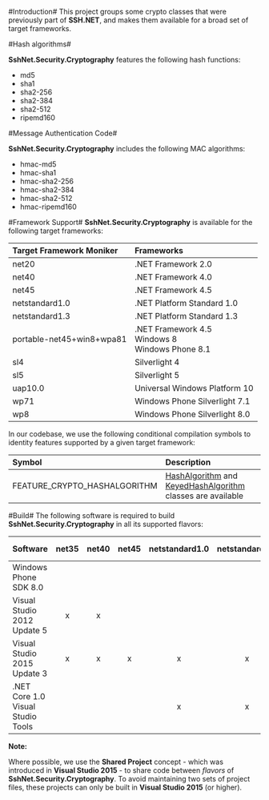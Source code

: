 #Introduction#
This project groups some crypto classes that were previously part of **SSH.NET**, and makes them available for a broad set of target frameworks.

#Hash algorithms#

**SshNet.Security.Cryptography** features the following hash functions:
* md5
* sha1
* sha2-256
* sha2-384
* sha2-512
* ripemd160

#Message Authentication Code#

**SshNet.Security.Cryptography** includes the following MAC algorithms:
* hmac-md5
* hmac-sha1
* hmac-sha2-256
* hmac-sha2-384
* hmac-sha2-512
* hmac-ripemd160

#Framework Support#
**SshNet.Security.Cryptography** is available for the following target frameworks:

Target Framework Moniker  | Frameworks
:------------------------ | :---------------------------------------------------
net20                     | .NET Framework 2.0
net40                     | .NET Framework 4.0
net45                     | .NET Framework 4.5
netstandard1.0            | .NET Platform Standard 1.0
netstandard1.3            | .NET Platform Standard 1.3
portable-net45+win8+wpa81 | .NET Framework 4.5<br>Windows 8<br>Windows Phone 8.1
sl4                       | Silverlight 4
sl5                       | Silverlight 5
uap10.0                   | Universal Windows Platform 10
wp71                      | Windows Phone Silverlight 7.1
wp8                       | Windows Phone Silverlight 8.0

In our codebase, we use the following conditional compilation symbols to identity features supported by a given target framework:

Symbol                       | Description
:----------------------------| :--------------------------------------------------------------------------------
FEATURE_CRYPTO_HASHALGORITHM | [HashAlgorithm](https://msdn.microsoft.com/en-us/library/system.security.cryptography.hashalgorithm.aspx) and [KeyedHashAlgorithm](https://msdn.microsoft.com/en-us/library/system.security.cryptography.keyedhashalgorithm.aspx) classes are available

#Build#
The following software is required to build **SshNet.Security.Cryptography** in all its supported flavors:

Software                          | net35 | net40 | net45 | netstandard1.0 | netstandard1.3 | portable-net45+win8+wpa81 | sl4 | sl5 | uap10.0 | wp71 | wp8 |
--------------------------------- | :---: | :---: | :---: | :------------: | :------------: | :-----------------------: | :-: | :-: | :-----: | :--: | :-: |
Windows Phone SDK 8.0             |       |       |       |                |                | x                         | x   | x   |         | x    | x   |
Visual Studio 2012 Update 5       | x     | x     |       |                |                |                           | x   | x   |         | x    | x   |
Visual Studio 2015 Update 3       | x     | x     | x     | x              | x              | x                         |     | x   | x       |      | x   |
.NET Core 1.0 Visual Studio Tools |       |       |       | x              | x              |                           |     |     |         |      |     |

**Note:**

Where possible, we use the **Shared Project** concept - which was introduced in **Visual Studio 2015** - to share code between *flavors* of **SshNet.Security.Cryptography**.
To avoid maintaining two sets of project files, these projects can only be built in **Visual Studio 2015** (or higher).
